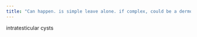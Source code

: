 ```yaml
---
title: "Can happen. is simple leave alone. if complex, could be a dermoid"
---
```

intratesticular cysts


